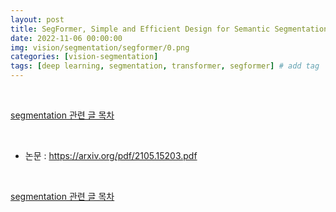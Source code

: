 ```yaml
---
layout: post
title: SegFormer, Simple and Efficient Design for Semantic Segmentation with Transformers
date: 2022-11-06 00:00:00
img: vision/segmentation/segformer/0.png
categories: [vision-segmentation]
tags: [deep learning, segmentation, transformer, segformer] # add tag
---
```


<br>

[segmentation 관련 글 목차](https://gaussian37.github.io/vision-segmentation-table/)

<br>

- 논문 : https://arxiv.org/pdf/2105.15203.pdf

<br>

[segmentation 관련 글 목차](https://gaussian37.github.io/vision-segmentation-table/)

<br>
